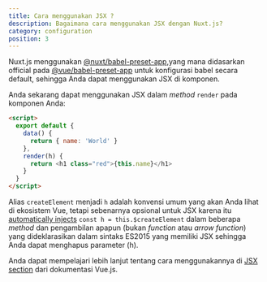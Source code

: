 ```yaml
---
title: Cara menggunakan JSX ?
description: Bagaimana cara menggunakan JSX dengan Nuxt.js?
category: configuration
position: 3
---
```


Nuxt.js menggunakan [@nuxt/babel-preset-app](https://github.com/nuxt/nuxt.js/tree/dev/packages/babel-preset-app),yang mana didasarkan official pada [@vue/babel-preset-app](https://github.com/vuejs/vue-cli/tree/dev/packages/%40vue/babel-preset-app) untuk konfigurasi babel secara default, sehingga Anda dapat menggunakan JSX di komponen.



Anda sekarang dapat menggunakan JSX dalam *method* `render` pada komponen Anda:

```html
<script>
  export default {
    data() {
      return { name: 'World' }
    },
    render(h) {
      return <h1 class="red">{this.name}</h1>
    }
  }
</script>
```

<div class="Alert Alert--orange">

Alias `createElement` menjadi `h` adalah konvensi umum yang akan Anda lihat di ekosistem Vue,  tetapi sebenarnya opsional untuk JSX karena itu [automatically injects](https://github.com/vuejs/babel-plugin-transform-vue-jsx#h-auto-injection) `const h = this.$createElement` dalam beberapa *method* dan pengambilan apapun (bukan *function* atau *arrow function*) yang dideklarasikan dalam sintaks ES2015 yang memiliki JSX sehingga Anda dapat menghapus parameter (h).

</div>

Anda dapat mempelajari lebih lanjut tentang cara menggunakannya di [JSX section](https://vuejs.org/v2/guide/render-function.html#JSX) dari dokumentasi Vue.js.
